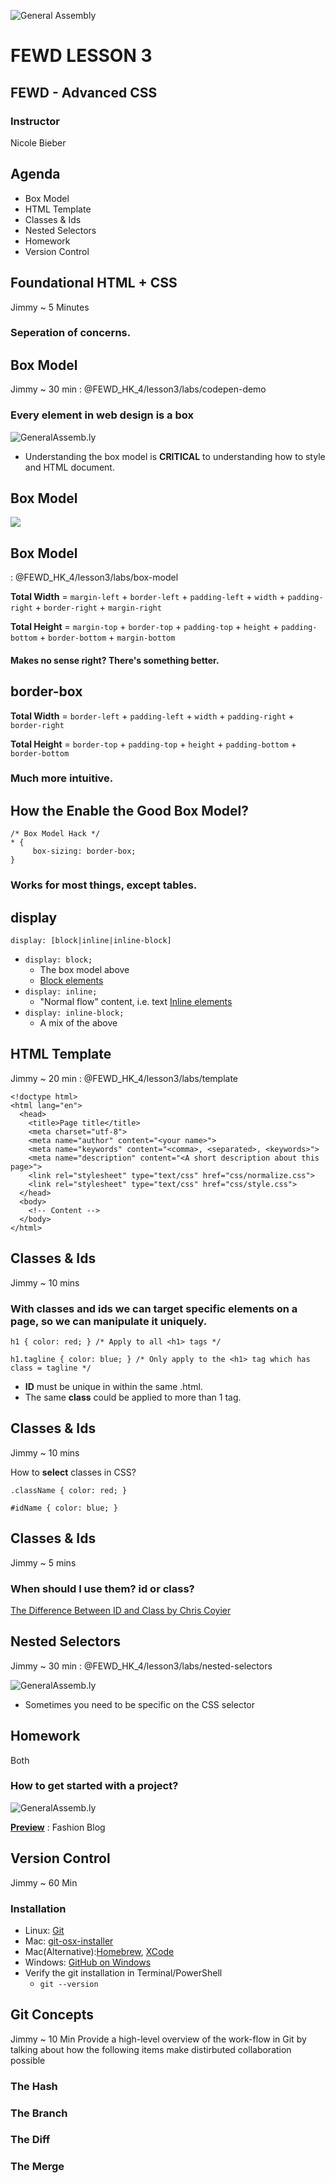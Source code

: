 ![General Assembly](../assets/images/ga.png)
# FEWD LESSON 3

## FEWD - Advanced CSS

### Instructor
Nicole Bieber



## Agenda

* Box Model
* HTML Template
* Classes & Ids
* Nested Selectors
* Homework
* Version Control



## Foundational HTML + CSS
<aside class="notes">Jimmy ~ 5 Minutes</aside>

### Seperation of concerns.



## Box Model
<aside class="notes">Jimmy ~ 30 min : @FEWD_HK_4/lesson3/labs/codepen-demo</aside>

### Every element in web design is a box
![GeneralAssemb.ly](../assets/images/icons/code_along.png)

* Understanding the box model is **CRITICAL** to understanding how to style and HTML document.



## Box Model
<aside class="notes"></aside>

![](http://www.mandalatv.net/itp/drivebys/css/lib/img/box_model.gif)



## Box Model

<aside class="notes"> : @FEWD_HK_4/lesson3/labs/box-model</aside>

**Total Width** = `margin-left` + `border-left` + `padding-left` + `width` + `padding-right` + `border-right` + `margin-right`

**Total Height** = `margin-top` + `border-top` + `padding-top` + `height` + `padding-bottom` + `border-bottom` + `margin-bottom`



#### Makes no sense right? There's something better.



## border-box

**Total Width** = `border-left` + `padding-left` + `width` + `padding-right` + `border-right`

**Total Height** = `border-top` + `padding-top` + `height` + `padding-bottom` + `border-bottom`


### Much more intuitive.



## How the Enable the Good Box Model?
```
/* Box Model Hack */
* {
     box-sizing: border-box;
}
```

### Works for most things, except tables.




## display
```
display: [block|inline|inline-block]
```

* `display: block;`
  * The box model above
  * [Block elements](https://developer.mozilla.org/en-US/docs/Web/HTML/Block-level_elements)
* `display: inline;`
  * "Normal flow" content, i.e. text
  [Inline elements](https://developer.mozilla.org/en-US/docs/Web/HTML/Inline_elemente)
* `display: inline-block;`
  * A mix of the above



## HTML Template
<aside class="notes"> Jimmy ~ 20 min : @FEWD_HK_4/lesson3/labs/template</aside>

```
<!doctype html>
<html lang="en">
  <head>
    <title>Page title</title>
    <meta charset="utf-8">
    <meta name="author" content="<your name>">
    <meta name="keywords" content="<comma>, <separated>, <keywords>">
    <meta name="description" content="<A short description about this page>">
    <link rel="stylesheet" type="text/css" href="css/normalize.css">
    <link rel="stylesheet" type="text/css" href="css/style.css">
  </head>
  <body>
    <!-- Content -->
  </body>
</html>
```



## Classes & Ids
<aside class="notes">Jimmy ~ 10 mins</aside>

### With classes and ids we can target specific elements on a page, so we can manipulate it uniquely.
```
h1 { color: red; } /* Apply to all <h1> tags */

h1.tagline { color: blue; } /* Only apply to the <h1> tag which has class = tagline */
```

* **ID** must be unique in within the same .html.
* The same **class** could be applied to more than 1 tag.



## Classes & Ids
<aside class="notes">Jimmy ~ 10 mins</aside>

How to __select__ classes in CSS?

```
.className { color: red; }

#idName { color: blue; }
```



## Classes & Ids
<aside class="notes">Jimmy ~ 5 mins</aside>

### When should I use them? id or class?

[The Difference Between ID and Class by Chris Coyier](http://css-tricks.com/the-difference-between-id-and-class/)



## Nested Selectors
<aside class="notes">Jimmy ~ 30 min : @FEWD_HK_4/lesson3/labs/nested-selectors</aside>

![GeneralAssemb.ly](../assets/images/icons/code_along.png)

* Sometimes you need to be specific on the CSS selector



## Homework
<aside class="notes">Both</aside>

### How to get started with a project?

![GeneralAssemb.ly](../assets/images/icons/exercise_icon_md.png)

**[Preview](http://ga-students.github.io/FEWD_HK_4/lesson3/labs/fashion_blog_part1/Fashion_Blog.png)** : Fashion Blog



## Version Control
<aside class="notes">Jimmy ~ 60 Min</aside>

### Installation

* Linux: [Git](https://help.github.com/articles/set-up-git)
* Mac: [git-osx-installer](https://code.google.com/p/git-osx-installer/)
* Mac(Alternative):[Homebrew](http://brew.sh/), [XCode](https://developer.apple.com/xcode/)
* Windows: [GitHub on Windows](http://windows.github.com/)
* Verify the git installation in Terminal/PowerShell
  * `git --version`



## Git Concepts
<aside class="notes">
  Jimmy ~ 10 Min
  Provide a high-level overview of the work-flow in Git by talking about how the following items make distirbuted collaboration possible
</aside>

### The Hash
### The Branch
### The Diff
### The Merge



<!--## Version Control-->
<!--<aside class="notes">-->
<!--  Help the students to fork the repository and setup the gh-pages branch-->
<!--</aside>-->

<!--* Sign-up with [GitHub](https://github.com/signup/free)-->
<!--* `fork` the [FEWD repository](https://github.com/ga-students/FEWD_HK_5)-->
<!--* Open Terminal/PowerShell and checkout the source code by-->
<!--  * `git clone https://github.com/ga-students/FEWD_HK_5.git`-->
<!--* [Pave the way](https://help.github.com/articles/making-changes) for your final project-->
<!--* Serve your website with [GitHub Pages](https://help.github.com/articles/creating-project-pages-manually)-->
<!--* [Marvel](https://github.com/) at your mastery over Git-->
<!--* ... the most complicated tool built by mankind-->
